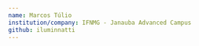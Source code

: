 ```yaml
---
name: Marcos Túlio
institution/company: IFNMG - Janauba Advanced Campus
github: iluminnatti
---
```

